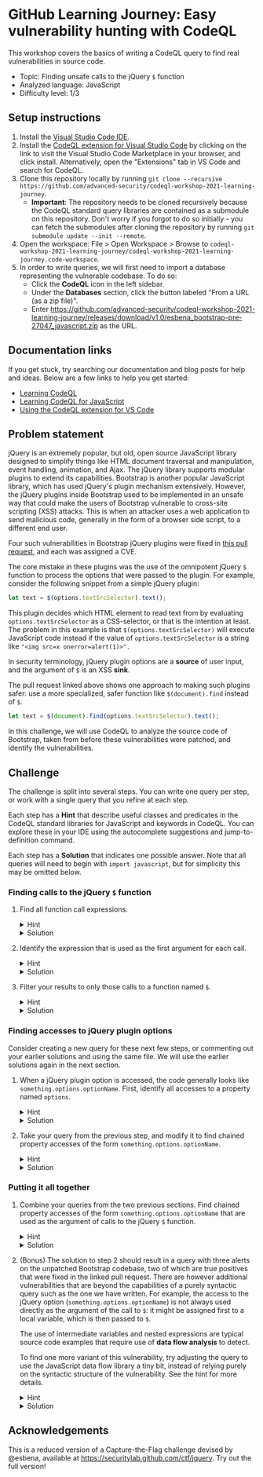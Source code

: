 # GitHub Learning Journey: Easy vulnerability hunting with CodeQL

This workshop covers the basics of writing a CodeQL query to find real vulnerabilities in source code.

- Topic: Finding unsafe calls to the jQuery `$` function
- Analyzed language: JavaScript
- Difficulty level: 1/3

## Setup instructions

1. Install the [Visual Studio Code IDE](https://code.visualstudio.com/download).
1. Install the [CodeQL extension for Visual Studio Code](https://marketplace.visualstudio.com/items?itemName=GitHub.vscode-codeql) by clicking on the link to visit the Visual Studio Code Marketplace in your browser, and click install. Alternatively, open the "Extensions" tab in VS Code and search for CodeQL.
1. Clone this repository locally by running `git clone --recursive https://github.com/advanced-security/codeql-workshop-2021-learning-journey`.
   - **Important**: The repository needs to be cloned recursively because the CodeQL standard query libraries are contained as a submodule on this repository. Don't worry if you forgot to do so initially - you can fetch the submodules after cloning the repository by running `git submodule update --init --remote`.
1. Open the workspace: File > Open Workspace > Browse to `codeql-workshop-2021-learning-journey/codeql-workshop-2021-learning-journey.code-workspace`.
1. In order to write queries, we will first need to import a database representing the vulnerable codebase. To do so:
    - Click the **CodeQL** icon in the left sidebar.
    - Under the **Databases** section, click the button labeled "From a URL (as a zip file)".
    - Enter https://github.com/advanced-security/codeql-workshop-2021-learning-journey/releases/download/v1.0/esbena_bootstrap-pre-27047_javascript.zip as the URL.

## Documentation links
If you get stuck, try searching our documentation and blog posts for help and ideas. Below are a few links to help you get started:
- [Learning CodeQL](https://help.semmle.com/QL/learn-ql)
- [Learning CodeQL for JavaScript](https://help.semmle.com/QL/learn-ql/javascript/ql-for-javascript.html)
- [Using the CodeQL extension for VS Code](https://help.semmle.com/codeql/codeql-for-vscode.html)

## Problem statement

jQuery is an extremely popular, but old, open source JavaScript library designed to simplify things like HTML document traversal and manipulation, event handling, animation, and Ajax. The jQuery library supports modular plugins to extend its capabilities. Bootstrap is another popular JavaScript library, which has used jQuery's plugin mechanism extensively. However, the jQuery plugins inside Bootstrap used to be implemented in an unsafe way that could make the users of Bootstrap vulnerable to cross-site scripting (XSS) attacks. This is when an attacker uses a web application to send malicious code, generally in the form of a browser side script, to a different end user.

Four such vulnerabilities in Bootstrap jQuery plugins were fixed in [this pull request](https://github.com/twbs/bootstrap/pull/27047), and each was assigned a CVE.

The core mistake in these plugins was the use of the omnipotent jQuery `$` function to process the options that were passed to the plugin. For example, consider the following snippet from a simple jQuery plugin:

```javascript
let text = $(options.textSrcSelector).text();
```

This plugin decides which HTML element to read text from by evaluating `options.textSrcSelector` as a CSS-selector, or that is the intention at least. The problem in this example is that `$(options.textSrcSelector)` will execute JavaScript code instead if the value of `options.textSrcSelector` is a string like `"<img src=x onerror=alert(1)>".` 

In security terminology, jQuery plugin options are a **source** of user input, and the argument of `$` is an XSS **sink**.

The pull request linked above shows one approach to making such plugins safer: use a more specialized, safer function like `$(document).find` instead of `$`.
```javascript
let text = $(document).find(options.textSrcSelector).text();
```

In this challenge, we will use CodeQL to analyze the source code of Bootstrap, taken from before these vulnerabilities were patched, and identify the vulnerabilities.

## Challenge
The challenge is split into several steps. You can write one query per step, or work with a single query that you refine at each step.

Each step has a **Hint** that describe useful classes and predicates in the CodeQL standard libraries for JavaScript and keywords in CodeQL. You can explore these in your IDE using the autocomplete suggestions and jump-to-definition command.

Each step has a **Solution** that indicates one possible answer. Note that all queries will need to begin with `import javascript`, but for simplicity this may be omitted below.

### Finding calls to the jQuery `$` function

1. Find all function call expressions.
    <details>
    <summary>Hint</summary>

    A function call is called a `CallExpr` in the CodeQL JavaScript library.
    </details>
     <details>
    <summary>Solution</summary>
    
    ```
    from CallExpr dollarCall
    select dollarCall
    ```
    </details>

1. Identify the expression that is used as the first argument for each call.
    <details>
    <summary>Hint</summary>

    `Expr`, `CallExpr.getArgument(int)`, `and`, `where`
    </details>
    <details>
    <summary>Solution</summary>
    
    ```
    from CallExpr dollarCall, Expr dollarArg
    where dollarArg = dollarCall.getArgument(0)
    select dollarArg
    ```
    </details>

1. Filter your results to only those calls to a function named `$`.
    <details>
    <summary>Hint</summary>

    `CallExpr.getCalleeName()`
    </details><details>
    <summary>Solution</summary>
    
    ```
    from CallExpr dollarCall, Expr dollarArg
    where
      dollarArg = dollarCall.getArgument(0) and
      dollarCall.getCalleeName() = "$"
    select dollarArg
    ```
    </details>

### Finding accesses to jQuery plugin options
Consider creating a new query for these next few steps, or commenting out your earlier solutions and using the same file. We will use the earlier solutions again in the next section.

1. When a jQuery plugin option is accessed, the code generally looks like `something.options.optionName`. First, identify all accesses to a property named `options`.
    <details>
    <summary>Hint</summary>

    Property accesses are called `PropAccess` in the CodeQL JavaScript libraries. Use `PropAccess.getPropertyName()` to identify the property.
    </details>
    <details>
    <summary>Solution</summary>
    
    ```
    from PropAccess optionsAccess
    where optionsAccess.getPropertyName() = "options"
    select optionsAccess
    ```
    </details>

1. Take your query from the previous step, and modify it to find chained property accesses of the form `something.options.optionName`.
    <details>
    <summary>Hint</summary>

    There are two property accesses here, with the second being made upon the result of the first. `PropAccess.getBase()` gives the object whose property is being accessed.
    </details>
    <details>
    <summary>Solution</summary>
    
    ```
    from PropAccess optionsAccess, PropAccess nestedOptionAccess
    where
      optionsAccess.getPropertyName() = "options" and
      nestedOptionAccess.getBase() = optionsAccess
    select nestedOptionAccess
    ```
    </details>

### Putting it all together

1. Combine your queries from the two previous sections. Find chained property accesses of the form `something.options.optionName` that are used as the argument of calls to the jQuery `$` function.
    <details>
    <summary>Hint</summary>
    Declare all the variables you need in the `from` section, and use the `and` keyword to combine all your logical conditions.
    </details>
    <details>
    <summary>Solution</summary>
    
    ```
    from CallExpr dollarCall, Expr dollarArg, PropAccess optionsAccess, PropAccess nestedOptionAccess
    where
      dollarCall.getArgument(0) = dollarArg and
      dollarCall.getCalleeName() = "$" and
      optionsAccess.getPropertyName() = "options" and
      nestedOptionAccess.getBase() = optionsAccess and
      dollarArg = nestedOptionAccess
    select dollarArg
    ```
    </details>

1. (Bonus) The solution to step 2 should result in a query with three alerts on the unpatched Bootstrap codebase, two of which are true positives that were fixed in the linked pull request. There are however additional vulnerabilities that are beyond the capabilities of a purely syntactic query such as the one we have written. For example, the access to the jQuery option (`something.options.optionName`) is not always used directly as the argument of the call to `$`: it might be assigned first to a local variable, which is then passed to `$`.

    The use of intermediate variables and nested expressions are typical source code examples that require use of **data flow analysis** to detect.

    To find one more variant of this vulnerability, try adjusting the query to use the JavaScript data flow library a tiny bit, instead of relying purely on the syntactic structure of the vulnerability. See the hint for more details.

    <details>
    <summary>Hint</summary>

    - If we have an AST node, such as an `Expr`, then [`flow()`](https://help.semmle.com/qldoc/javascript/semmle/javascript/AST.qll/predicate.AST$AST$ValueNode$flow.0.html) will convert it into a __data flow node__, which we can use to reason about the flow of information to/from this expression.
    - If we have a data flow node, then [`getALocalSource()`](https://help.semmle.com/qldoc/javascript/semmle/javascript/dataflow/DataFlow.qll/predicate.DataFlow$DataFlow$Node$getALocalSource.0.html) will give us another data flow node in the same function whose value ends up in this node.
    - If we have a data flow node, then `asExpr()` will turn it back into an AST expression, if possible.
    </details>
    <details>
    <summary>Solution</summary>
    
    ```
    from CallExpr dollarCall, Expr dollarArg, PropAccess optionsAccess, PropAccess nestedOptionAccess
    where
      dollarCall.getArgument(0) = dollarArg and
      dollarCall.getCalleeName() = "$" and
      optionsAccess.getPropertyName() = "options" and
      nestedOptionAccess.getBase() = optionsAccess and
      dollarArg.flow().getALocalSource().asExpr() = nestedOptionAccess
    select dollarArg, nestedOptionAccess
    ```
    </details>

## Acknowledgements

This is a reduced version of a Capture-the-Flag challenge devised by @esbena, available at https://securitylab.github.com/ctf/jquery. Try out the full version!

